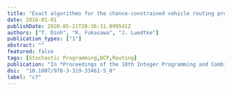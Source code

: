 ```yaml
---
title: "Exact algorithms for the chance-constrained vehicle routing problem"
date: 2016-01-01
publishDate: 2020-05-21T20:36:31.099541Z
authors: ["T. Dinh", "R. Fukasawa", "J. Luedtke"]
publication_types: ["1"]
abstract: ""
featured: false
tags: [Stochastic Programming,BCP,Routing]
publication: "In *Proceedings of the 18th Integer Programming and Combinatorial Optimization conference IPCO'16, Liège, Belgium. Lecture Notes in Computer Science* vol 9682, pp.89-101, 2016" 
doi:  "10.1007/978-3-319-33461-5_8"
label: "c7"
---
```


